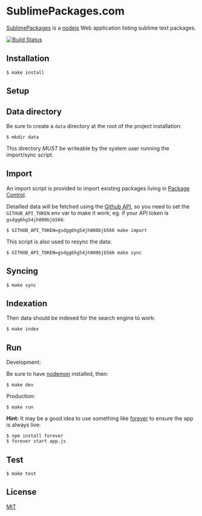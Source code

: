 SublimePackages.com
===================

[SublimePackages] is a [nodejs] Web application listing sublime text packages.

[![Build Status](https://travis-ci.org/n1k0/stpackages.png?branch=master)](https://travis-ci.org/n1k0/stpackages)

Installation
------------

    $ make install

Setup
-----

## Data directory

Be sure to create a `data` directory at the root of the project installation:

    $ mkdir data

This directory *MUST* be writeable by the system user running the import/sync
script.

## Import

An import script is provided to import existing packages living in
[Package Control].

Detailled data will be fetched using the [Github API], so you need to set the
`GITHUB_API_TOKEN` env var to make it work; eg. if your API token is
`gsdgg6hg54jh800bjb566`:

    $ GITHUB_API_TOKEN=gsdgg6hg54jh800bjb566 make import

This script is also used to resync the data:

    $ GITHUB_API_TOKEN=gsdgg6hg54jh800bjb566 make sync

## Syncing

    $ make sync

## Indexation

Then data should be indexed for the search engine to work:

    $ make index

Run
---

Development:

Be sure to have [nodemon] installed, then:

    $ make dev

Production:

    $ make run

**Hint:** It may be a good idea to use something like [forever] to ensure the app is always live:

    $ npm install forever
    $ forever start app.js

Test
----

    $ make test

License
-------

[MIT]



[forever]: http://npmjs.org/package/forever
[Github API]: http://developer.github.com/
[MIT]: http://opensource.org/licenses/MIT
[nodejs]: http://nodejs.org/
[nodemon]: https://github.com/remy/nodemon
[Package Control]: http://wbond.net/sublime_packages/package_control
[SublimePackages]: http://sublimepackages.com/

